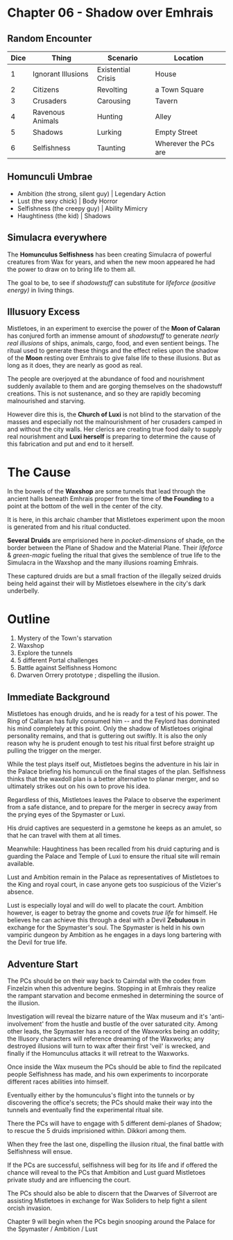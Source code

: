 # Chapter 06 - Shadow over Emhrais 

## Random Encounter

| Dice | Thing | Scenario | Location |
| --- | --- | --- | --- |
| 1 | Ignorant Illusions | Existential Crisis | House |
| 2 | Citizens | Revolting | a Town Square | 
| 3 | Crusaders | Carousing | Tavern |
| 4 | Ravenous Animals | Hunting | Alley |
| 5 | Shadows | Lurking | Empty Street | 
| 6 | Selfishness | Taunting | Wherever the PCs are | 


## Homunculi Umbrae

- Ambition (the strong, silent guy) | Legendary Action
- Lust (the sexy chick) | Body Horror
- Selfishness (the creepy guy) | Ability Mimicry 
- Haughtiness (the kid) | Shadows 

## Simulacra everywhere 

The **Homunculus Selfishness** has been creating Simulacra of powerful creatures from Wax for years, and when the new moon appeared he had the power to draw on to bring life to them all. 

The goal to be, to see if *shadowstuff* can substitute for *lifeforce (positive energy)* in living things. 

## Illusuory Excess 

Mistletoes, in an experiment to exercise the power of the **Moon of Calaran** has conjured forth an immense amount of *shadowstuff* to generate *nearly real illusions* of ships, animals, cargo, food, and even sentient beings. The ritual used to generate these things and the effect relies upon the shadow of the **Moon** resting over Emhrais to give false life to these illusions. But as long as it does, they are nearly as good as real. 

The people are overjoyed at the abundance of food and nourishment suddenly available to them and are gorging themselves on the shadowstuff creations. This is not sustenance, and so they are rapidly becoming malnourished and starving. 

However dire this is, the **Church of Luxi** is not blind to the starvation of the masses and especially not the malnourishment of her crusaders camped in and without the city walls. Her clerics are creating true food daily to supply real nourishment and **Luxi herself** is preparing to determine the cause of this fabrication and put and end to it herself. 

# The Cause

In the bowels of the **Waxshop** are some tunnels that lead through the ancient halls beneath Emhrais proper from the time of **the Founding** to a point at the bottom of the well in the center of the city. 

It is here, in this archaic chamber that Mistletoes experiment upon the moon is generated from and his ritual conducted. 

**Several Druids** are emprisioned here in *pocket-dimensions* of shade, on the border between the Plane of Shadow and the Material Plane. Their *lifeforce* & *green-magic* fueling the ritual that gives the semblence of true life to the Simulacra in the Waxshop and the many illusions roaming Emhrais. 

These captured druids are but a small fraction of the illegally seized druids being held against their will by Mistletoes elsewhere in the city's dark underbelly. 

# Outline

1. Mystery of the Town's starvation
2. Waxshop
3. Explore the tunnels
4. 5 different Portal challenges 
5. Battle against Selfishness Homonc 
6. Dwarven Orrery prototype ; dispelling the illusion. 

## Immediate Background 

Mistletoes has enough druids, and he is ready for a test of his power. The Ring of Callaran has fully consumed him -- and the Feylord has dominated his mind completely at this point. Only the shadow of Mistletoes original personality remains, and that is guttering out swiftly. It is also the only reason why he is prudent enough to test his ritual first before straight up pulling the trigger on the merger. 

While the test plays itself out, Mistletoes begins the adventure in his lair in the Palace briefing his homunculi on the final stages of the plan. Selfishness thinks that the waxdoll plan is a better alternative to planar merger, and so ultimately strikes out on his own to prove his idea. 

Regardless of this, Mistletoes leaves the Palace to observe the experiment from a safe distance, and to prepare for the merger in secrecy away from the prying eyes of the Spymaster or Luxi. 

His druid captives are sequesterd in a gemstone he keeps as an amulet, so that he can travel with them at all times. 

Meanwhile: Haughtiness has been recalled from his druid capturing and is guarding the Palace and Temple of Luxi to ensure the ritual site will remain available. 

Lust and Ambition remain in the Palace as representatives of Mistletoes to the King and royal court, in case anyone gets too suspicious of the Vizier's absence. 

Lust is especially loyal and will do well to placate the court. Ambition however, is eager to betray the gnome and covets *true life* for himself. He believes he can achieve this through a deal with a Devil **Zebuluous** in exchange for the Spymaster's soul. The Spymaster is held in his own vampiric dungeon by Ambition as he engages in a days long bartering with the Devil for true life. 

## Adventure Start

The PCs should be on their way back to Cairndal with the codex from Finzelzin when this adventure begins. Stopping in at Emhrais they realize the rampant starvation and become enmeshed in determining the source of the illusion. 

Investigation will reveal the bizarre nature of the Wax museum and it's 'anti-involvement' from the hustle and bustle of the over saturated city. Among other leads, the Spymaster has a record of the Waxworks being an oddity; the Illusory characters will reference dreaming of the Waxworks; any destroyed illusions will turn to wax after their first 'veil' is wrecked, and finally if the Homunculus attacks it will retreat to the Waxworks. 

Once inside the Wax museum the PCs should be able to find the repilcated people Selfishness has made, and his own experiments to incorporate different races abilities into himself. 

Eventually either by the homunculus's flight into the tunnels or by discovering the office's secrets; the PCs should make their way into the tunnels and eventually find the experimental ritual site. 

There the PCs will have to engage with 5 different demi-planes of Shadow; to rescue the 5 druids imprisioned within. Dikkori among them. 

When they free the last one, dispelling the illusion ritual, the final battle with Selfishness will ensue. 

If the PCs are successful, selfishness will beg for its life and if offered the chance will reveal to the PCs that Ambition and Lust guard Mistletoes private study and are influencing the court. 

The PCs should also be able to discern that the Dwarves of Silverroot are assisting Mistletoes in exchange for Wax Soliders to help fight a silent orcish invasion. 

Chapter 9 will begin when the PCs begin snooping around the Palace for the Spymaster / Ambition / Lust